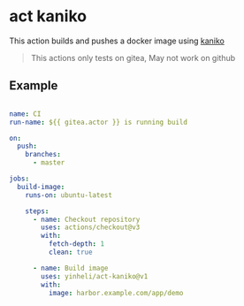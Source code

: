 # act kaniko

This action builds and pushes a docker image using [kaniko](https://github.com/GoogleContainerTools/kaniko)

> This actions only tests on gitea, May not work on github


## Example

```yaml

name: CI
run-name: ${{ gitea.actor }} is running build

on:
  push:
    branches:
      - master

jobs:
  build-image:
    runs-on: ubuntu-latest

    steps:
      - name: Checkout repository
        uses: actions/checkout@v3
        with:
          fetch-depth: 1
          clean: true

      - name: Build image
        uses: yinheli/act-kaniko@v1
        with:
          image: harbor.example.com/app/demo

```
